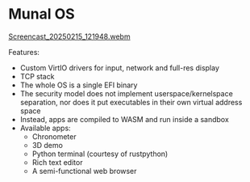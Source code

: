 # Munal OS

[Screencast_20250215_121948.webm](https://github.com/user-attachments/assets/8cbf8a42-c012-4610-8668-014093efc09d)



Features:
* Custom VirtIO drivers for input, network and full-res display
* TCP stack
* The whole OS is a single EFI binary
* The security model does not implement userspace/kernelspace separation, nor does it put executables in their own virtual address space
* Instead, apps are compiled to WASM and run inside a sandbox
* Available apps:
  * Chronometer
  * 3D demo
  * Python terminal (courtesy of rustpython)
  * Rich text editor
  * A semi-functional web browser

